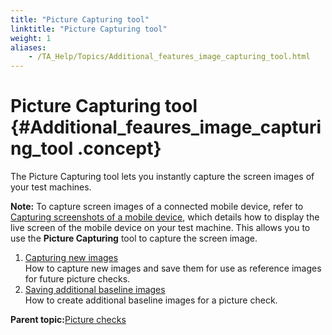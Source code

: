 ```yaml
--- 
title: "Picture Capturing tool"
linktitle: "Picture Capturing tool"
weight: 1
aliases: 
    - /TA_Help/Topics/Additional_features_image_capturing_tool.html
---
```

# Picture Capturing tool {#Additional_feaures_image_capturing_tool .concept}

The Picture Capturing tool lets you instantly capture the screen images of your test machines.

**Note:** To capture screen images of a connected mobile device, refer to [Capturing screenshots of a mobile device](ug_capturing_mobile_screenshot.html), which details how to display the live screen of the mobile device on your test machine. This allows you to use the **Picture Capturing** tool to capture the screen image.

1.  [Capturing new images](../../TA_Help/Topics/Additional_features_image_capturing_tool_capturing_saving.html)  
How to capture new images and save them for use as reference images for future picture checks.
2.  [Saving additional baseline images](../../TA_Help/Topics/Additional_features_image_capturing_add_new_baseline.html)  
How to create additional baseline images for a picture check.

**Parent topic:**[Picture checks](../../TA_Help/Topics/Projects_and_tests_picture_check.html)

